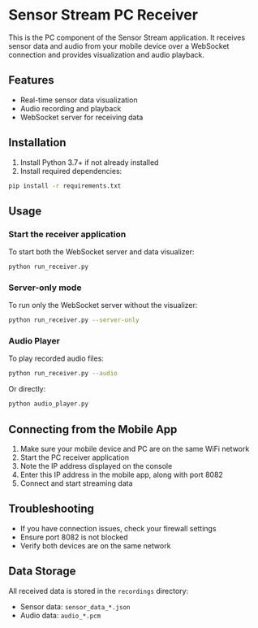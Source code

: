 # Sensor Stream PC Receiver

This is the PC component of the Sensor Stream application. It receives sensor data and audio from your mobile device over a WebSocket connection and provides visualization and audio playback.

## Features

- Real-time sensor data visualization
- Audio recording and playback
- WebSocket server for receiving data

## Installation

1. Install Python 3.7+ if not already installed
2. Install required dependencies:

```bash
pip install -r requirements.txt
```

## Usage

### Start the receiver application

To start both the WebSocket server and data visualizer:

```bash
python run_receiver.py
```

### Server-only mode

To run only the WebSocket server without the visualizer:

```bash
python run_receiver.py --server-only
```

### Audio Player

To play recorded audio files:

```bash
python run_receiver.py --audio
```

Or directly:

```bash
python audio_player.py
```

## Connecting from the Mobile App

1. Make sure your mobile device and PC are on the same WiFi network
2. Start the PC receiver application
3. Note the IP address displayed on the console
4. Enter this IP address in the mobile app, along with port 8082
5. Connect and start streaming data

## Troubleshooting

- If you have connection issues, check your firewall settings
- Ensure port 8082 is not blocked
- Verify both devices are on the same network

## Data Storage

All received data is stored in the `recordings` directory:
- Sensor data: `sensor_data_*.json`
- Audio data: `audio_*.pcm` 